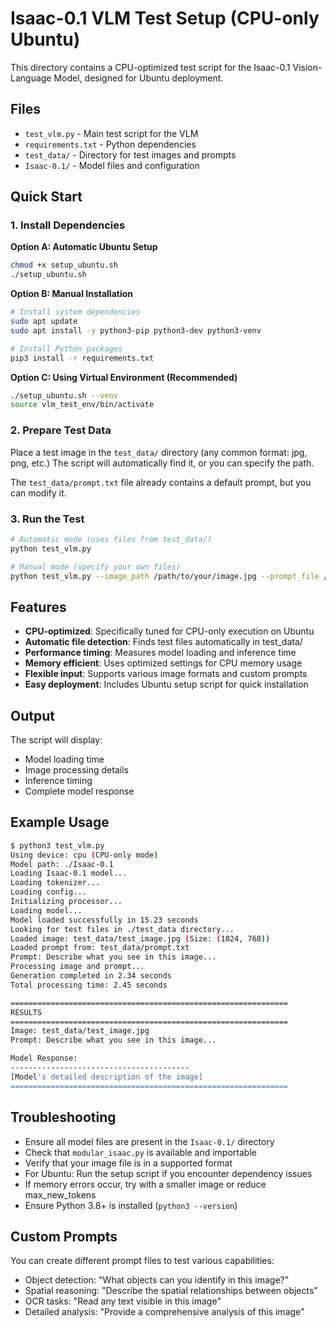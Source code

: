 # Isaac-0.1 VLM Test Setup (CPU-only Ubuntu)

This directory contains a CPU-optimized test script for the Isaac-0.1 Vision-Language Model, designed for Ubuntu deployment.

## Files
- `test_vlm.py` - Main test script for the VLM
- `requirements.txt` - Python dependencies
- `test_data/` - Directory for test images and prompts
- `Isaac-0.1/` - Model files and configuration

## Quick Start

### 1. Install Dependencies

**Option A: Automatic Ubuntu Setup**
```bash
chmod +x setup_ubuntu.sh
./setup_ubuntu.sh
```

**Option B: Manual Installation**
```bash
# Install system dependencies
sudo apt update
sudo apt install -y python3-pip python3-dev python3-venv

# Install Python packages
pip3 install -r requirements.txt
```

**Option C: Using Virtual Environment (Recommended)**
```bash
./setup_ubuntu.sh --venv
source vlm_test_env/bin/activate
```

### 2. Prepare Test Data
Place a test image in the `test_data/` directory (any common format: jpg, png, etc.)
The script will automatically find it, or you can specify the path.

The `test_data/prompt.txt` file already contains a default prompt, but you can modify it.

### 3. Run the Test
```bash
# Automatic mode (uses files from test_data/)
python test_vlm.py

# Manual mode (specify your own files)
python test_vlm.py --image_path /path/to/your/image.jpg --prompt_file /path/to/your/prompt.txt
```

## Features
- **CPU-optimized**: Specifically tuned for CPU-only execution on Ubuntu
- **Automatic file detection**: Finds test files automatically in test_data/
- **Performance timing**: Measures model loading and inference time
- **Memory efficient**: Uses optimized settings for CPU memory usage
- **Flexible input**: Supports various image formats and custom prompts
- **Easy deployment**: Includes Ubuntu setup script for quick installation

## Output
The script will display:
- Model loading time
- Image processing details
- Inference timing
- Complete model response

## Example Usage
```bash
$ python3 test_vlm.py
Using device: cpu (CPU-only mode)
Model path: ./Isaac-0.1
Loading Isaac-0.1 model...
Loading tokenizer...
Loading config...
Initializing processor...
Loading model...
Model loaded successfully in 15.23 seconds
Looking for test files in ./test_data directory...
Loaded image: test_data/test_image.jpg (Size: (1024, 768))
Loaded prompt from: test_data/prompt.txt
Prompt: Describe what you see in this image...
Processing image and prompt...
Generation completed in 2.34 seconds
Total processing time: 2.45 seconds

==============================================================
RESULTS
==============================================================
Image: test_data/test_image.jpg
Prompt: Describe what you see in this image...

Model Response:
----------------------------------------
[Model's detailed description of the image]
==============================================================
```

## Troubleshooting
- Ensure all model files are present in the `Isaac-0.1/` directory
- Check that `modular_isaac.py` is available and importable
- Verify that your image file is in a supported format
- For Ubuntu: Run the setup script if you encounter dependency issues
- If memory errors occur, try with a smaller image or reduce max_new_tokens
- Ensure Python 3.8+ is installed (`python3 --version`)

## Custom Prompts
You can create different prompt files to test various capabilities:
- Object detection: "What objects can you identify in this image?"
- Spatial reasoning: "Describe the spatial relationships between objects"
- OCR tasks: "Read any text visible in this image"
- Detailed analysis: "Provide a comprehensive analysis of this image"